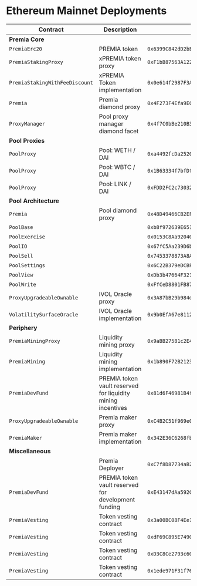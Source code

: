 # Ethereum Mainnet Deployments

| Contract                       | Description                                                 | Address                                      |                                                                               |                                                                                                                                                         |
| ------------------------------ | ----------------------------------------------------------- | -------------------------------------------- | ----------------------------------------------------------------------------- | ------------------------------------------------------------------------------------------------------------------------------------------------------- |
| **Premia Core**                |                                                             |                                              |                                                                               |
| `PremiaErc20`                  | PREMIA token                                                | `0x6399C842dD2bE3dE30BF99Bc7D1bBF6Fa3650E70` | [🔗](https://etherscan.io/token/0x6399C842dD2bE3dE30BF99Bc7D1bBF6Fa3650E70)   | [📁](https://github.com/Premian-Labs/premia-contracts/blob/9ce2929e84ce2d6899dfcbffaf62ac7f2f4e2bf4/contracts/PremiaErc20.sol)                          |
| `PremiaStakingProxy`           | xPREMIA token proxy                                         | `0xF1bB87563A122211d40d393eBf1c633c330377F9` | [🔗](https://etherscan.io/token/0xF1bB87563A122211d40d393eBf1c633c330377F9)   | [📁](https://github.com/Premian-Labs/premia-contracts/blob/60d2175447e9acb79d7b0da3329665eba739302c/contracts/staking/PremiaStakingProxy.sol)           |
| `PremiaStakingWithFeeDiscount` | xPREMIA Token implementation                                | `0x0e614f2987F3AFd8312C45066f3068FbBdbf2578` | [🔗](https://etherscan.io/address/0x0e614f2987F3AFd8312C45066f3068FbBdbf2578) | [📁](https://github.com/Premian-Labs/premia-contracts/blob/ff050b2ff937931112ff687fe0e6a88e5c768013/contracts/staking/PremiaStakingWithFeeDiscount.sol) |
| `Premia`                       | Premia diamond proxy                                        | `0x4F273F4Efa9ECF5Dd245a338FAd9fe0BAb63B350` | [🔗](https://etherscan.io/address/0x4F273F4Efa9ECF5Dd245a338FAd9fe0BAb63B350) | [📁](https://github.com/Premian-Labs/premia-contracts/blob/642fd1ba54fc9d0e86d990f79e6b889c1e6fd96e/contracts/core/Premia.sol)                          |
| `ProxyManager`                 | Pool proxy manager diamond facet                            | `0x4f7C0bBe210B3a6E124B67C5604CF50a8c695CBe` | [🔗](https://etherscan.io/address/0x4f7C0bBe210B3a6E124B67C5604CF50a8c695CBe) | [📁](https://github.com/Premian-Labs/premia-contracts/blob/be24fb6461a659a6006818a43043c02f66f96848/contracts/core/ProxyManager.sol)                    |
| **Pool Proxies**               |                                                             |                                              |                                                                               |
| `PoolProxy`                    | Pool: WETH / DAI                                            | `0xa4492fcDa2520cB68657d220f4D4aE3116359C10` | [🔗](https://etherscan.io/address/0xa4492fcDa2520cB68657d220f4D4aE3116359C10) | [📁](https://github.com/Premian-Labs/premia-contracts/blob/642fd1ba54fc9d0e86d990f79e6b889c1e6fd96e/contracts/pool/PoolProxy.sol)                       |
| `PoolProxy`                    | Pool: WBTC / DAI                                            | `0x1B63334f7bfDf0D753AB3101EB6d02B278db8852` | [🔗](https://etherscan.io/address/0x1B63334f7bfDf0D753AB3101EB6d02B278db8852) | [📁](https://github.com/Premian-Labs/premia-contracts/blob/642fd1ba54fc9d0e86d990f79e6b889c1e6fd96e/contracts/pool/PoolProxy.sol)                       |
| `PoolProxy`                    | Pool: LINK / DAI                                            | `0xFDD2FC2c73032AE1501eF4B19E499F2708F34657` | [🔗](https://etherscan.io/address/0xFDD2FC2c73032AE1501eF4B19E499F2708F34657) | [📁](https://github.com/Premian-Labs/premia-contracts/blob/642fd1ba54fc9d0e86d990f79e6b889c1e6fd96e/contracts/pool/PoolProxy.sol)                       |
| **Pool Architecture**          |                                                             |                                              |                                                                               |
| `Premia`                       | Pool diamond proxy                                          | `0x48D49466CB2EFbF05FaA5fa5E69f2984eDC8d1D7` | [🔗](https://etherscan.io/address/0x48D49466CB2EFbF05FaA5fa5E69f2984eDC8d1D7) | [📁](https://github.com/Premian-Labs/premia-contracts/blob/642fd1ba54fc9d0e86d990f79e6b889c1e6fd96e/contracts/core/Premia.sol)                          |
| `PoolBase`                     |                                                             | `0xb8f972639E6513D4CDE44a611970AfFf17886c2f` | [🔗](https://etherscan.io/address/0xb8f972639E6513D4CDE44a611970AfFf17886c2f) | [📁](https://github.com/Premian-Labs/premia-contracts/blob/be24fb6461a659a6006818a43043c02f66f96848/contracts/pool/PoolBase.sol)                        |
| `PoolExercise`                 |                                                             | `0x0153C8Aa92040C22F7C1045960F2A42CF7C3E9A3` | [🔗](https://etherscan.io/address/0x0153C8Aa92040C22F7C1045960F2A42CF7C3E9A3) | [📁](https://github.com/Premian-Labs/premia-contracts/blob/be24fb6461a659a6006818a43043c02f66f96848/contracts/pool/PoolExercise.sol)                    |
| `PoolIO`                       |                                                             | `0x67fC5Aa239D6b3C9Ea827923A1809Da3fBC374b0` | [🔗](https://etherscan.io/address/0x67fC5Aa239D6b3C9Ea827923A1809Da3fBC374b0) | [📁](https://github.com/Premian-Labs/premia-contracts/blob/be24fb6461a659a6006818a43043c02f66f96848/contracts/pool/PoolIO.sol)                          |
| `PoolSell`                     |                                                             | `0x7453378873A8AA7d3822668d3753fed20c23e585` | [🔗](https://etherscan.io/address/0x7453378873A8AA7d3822668d3753fed20c23e585) | [📁](https://github.com/Premian-Labs/premia-contracts/blob/f871da7d960cec718a35b384f3b7b9f3eda2bebb/contracts/pool/PoolSell.sol)                        |
| `PoolSettings`                 |                                                             | `0x6C22B379eDCBF092213E2763635f698B495cdD8f` | [🔗](https://etherscan.io/address/0x6C22B379eDCBF092213E2763635f698B495cdD8f) | [📁](https://github.com/Premian-Labs/premia-contracts/blob/be24fb6461a659a6006818a43043c02f66f96848/contracts/pool/PoolSettings.sol)                    |
| `PoolView`                     |                                                             | `0xDb3b47664F3211C389Db9F6136927D563680a0E0` | [🔗](https://etherscan.io/address/0xDb3b47664F3211C389Db9F6136927D563680a0E0) | [📁](https://github.com/Premian-Labs/premia-contracts/blob/be24fb6461a659a6006818a43043c02f66f96848/contracts/pool/PoolView.sol)                        |
| `PoolWrite`                    |                                                             | `0xFfCeD8801FB873a4cdC2304EED9905CF54083ac9` | [🔗](https://etherscan.io/address/0xFfCeD8801FB873a4cdC2304EED9905CF54083ac9) | [📁](https://github.com/Premian-Labs/premia-contracts/blob/be24fb6461a659a6006818a43043c02f66f96848/contracts/pool/PoolWrite.sol)                       |
| `ProxyUpgradeableOwnable`      | IVOL Oracle proxy                                           | `0x3A87bB29b984d672664Aa1dD2d19D2e8b24f0f2A` | [🔗](https://etherscan.io/address/0x3A87bB29b984d672664Aa1dD2d19D2e8b24f0f2A) | [📁](https://github.com/Premian-Labs/premia-contracts/blob/642fd1ba54fc9d0e86d990f79e6b889c1e6fd96e/contracts/ProxyUpgradeableOwnable.sol)              |
| `VolatilitySurfaceOracle`      | IVOL Oracle implementation                                  | `0x9b0EfA67e8112d8EA2eB3C86C798B2bb88467335` | [🔗](https://etherscan.io/address/0x9b0EfA67e8112d8EA2eB3C86C798B2bb88467335) | [📁](https://github.com/Premian-Labs/premia-contracts/blob/f871da7d960cec718a35b384f3b7b9f3eda2bebb/contracts/oracle/VolatilitySurfaceOracle.sol)       |
| **Periphery**                  |                                                             |                                              |                                                                               |
| `PremiaMiningProxy`            | Liquidity mining proxy                                      | `0x9aBB27581c2E46A114F8C367355851e0580e9703` | [🔗](https://etherscan.io/address/0x9aBB27581c2E46A114F8C367355851e0580e9703) | [📁](https://github.com/Premian-Labs/premia-contracts/blob/642fd1ba54fc9d0e86d990f79e6b889c1e6fd96e/contracts/mining/PremiaMiningProxy.sol)             |
| `PremiaMining`                 | Liquidity mining implementation                             | `0x1b890F72B21233CB38666Fb81161C4bBE15F1f5D` | [🔗](https://etherscan.io/address/0x1b890F72B21233CB38666Fb81161C4bBE15F1f5D) | [📁](https://github.com/Premian-Labs/premia-contracts/blob/fc0ad1cd230ad1302744b86f4e2dd90273bb51e7/contracts/mining/PremiaMining.sol)                  |
| `PremiaDevFund`                | PREMIA token vault reserved for liquidity mining incentives | `0x81d6F46981B4fE4A6FafADDa716eE561A17761aE` | [🔗](https://etherscan.io/address/0x81d6F46981B4fE4A6FafADDa716eE561A17761aE) | [📁](https://github.com/Premian-Labs/premia-contracts/blob/9ce2929e84ce2d6899dfcbffaf62ac7f2f4e2bf4/contracts/PremiaDevFund.sol)                        |
| `ProxyUpgradeableOwnable`      | Premia maker proxy                                          | `0xC4B2C51f969e0713E799De73b7f130Fb7Bb604CF` | [🔗](https://etherscan.io/address/0xC4B2C51f969e0713E799De73b7f130Fb7Bb604CF) | [📁](https://github.com/Premian-Labs/premia-contracts/blob/642fd1ba54fc9d0e86d990f79e6b889c1e6fd96e/contracts/ProxyUpgradeableOwnable.sol)              |
| `PremiaMaker`                  | Premia maker implementation                                 | `0x342E36C6268fb06E9FDdC578Ed5dF013864DD0c8` | [🔗](https://etherscan.io/address/0x342E36C6268fb06E9FDdC578Ed5dF013864DD0c8) | [📁](https://github.com/Premian-Labs/premia-contracts/blob/ff050b2ff937931112ff687fe0e6a88e5c768013/contracts/PremiaMaker.sol)                          |
| **Miscellaneous**              |                                                             |                                              |                                                                               |
|                                | Premia Deployer                                             | `0xC7f8D87734aB2cbf70030aC8aa82abfe3e8126cb` | [🔗](https://etherscan.io/address/0xC7f8D87734aB2cbf70030aC8aa82abfe3e8126cb) |                                                                                                                                                         |
| `PremiaDevFund`                | PREMIA token vault reserved for development funding         | `0xE43147dAa592C3f88402C6E2b932DB9d97bc1C7f` | [🔗](https://etherscan.io/address/0xE43147dAa592C3f88402C6E2b932DB9d97bc1C7f) | [📁](https://github.com/Premian-Labs/premia-contracts/blob/9ce2929e84ce2d6899dfcbffaf62ac7f2f4e2bf4/contracts/PremiaDevFund.sol)                        |
| `PremiaVesting`                | Token vesting contract                                      | `0x3a00BC08F4Ee12568231dB85D077864275a495b3` | [🔗](https://etherscan.io/address/0x3a00BC08F4Ee12568231dB85D077864275a495b3) | [📁](https://github.com/Premian-Labs/premia-contracts/blob/9ce2929e84ce2d6899dfcbffaf62ac7f2f4e2bf4/contracts/PremiaVesting.sol)                        |
| `PremiaVesting`                | Token vesting contract                                      | `0xdF69C895E7490d90b14A278Add8Aa4eC844a696a` | [🔗](https://etherscan.io/address/0xdF69C895E7490d90b14A278Add8Aa4eC844a696a) | [📁](https://github.com/Premian-Labs/premia-contracts/blob/9ce2929e84ce2d6899dfcbffaf62ac7f2f4e2bf4/contracts/PremiaVesting.sol)                        |
| `PremiaVesting`                | Token vesting contract                                      | `0xD3C8Ce2793c60c9e8464FC08Ec7691613057c43C` | [🔗](https://etherscan.io/address/0xD3C8Ce2793c60c9e8464FC08Ec7691613057c43C) | [📁](https://github.com/Premian-Labs/premia-contracts/blob/9ce2929e84ce2d6899dfcbffaf62ac7f2f4e2bf4/contracts/PremiaVesting.sol)                        |
| `PremiaVesting`                | Token vesting contract                                      | `0x1ede971F31f7630baE9f14d349273621A5145381` | [🔗](https://etherscan.io/address/0x1ede971F31f7630baE9f14d349273621A5145381) | [📁](https://github.com/Premian-Labs/premia-contracts/blob/9ce2929e84ce2d6899dfcbffaf62ac7f2f4e2bf4/contracts/PremiaVesting.sol)                        |
